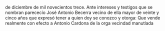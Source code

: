de diciembre de mil novecientos trece. Ante intereses y testigos que se nombran parececío José Antonio Becerra vecino de ella mayor de veinte y cinco años que expresó tener a quien doy se conozco y otorga: Que vende realmente con efecto a Antonio Cardona de la orga vecindad manutlada